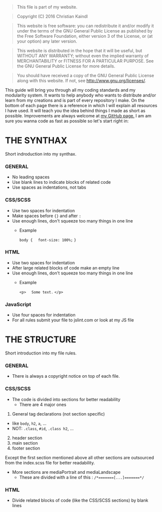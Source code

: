 
> This file is part of my website.

> Copyright (C) 2016  Christian Kaindl

> This website is free software: you can redistribute it and/or modify
it under the terms of the GNU General Public License as published by
the Free Software Foundation, either version 3 of the License, or
(at your option) any later version.

> This website is distributed in the hope that it will be useful,
but WITHOUT ANY WARRANTY; without even the implied warranty of
MERCHANTABILITY or FITNESS FOR A PARTICULAR PURPOSE.  See the
GNU General Public License for more details.

> You should have received a copy of the GNU General Public License
along with this website.  If not, see <http://www.gnu.org/licenses/>.



This guide will bring you through all my coding standards and my modularity system. It wants to help anybody who wants to distribute and/or learn from my creations and is part of every repository I make.
On the bottom of each page there is a reference in which I will explain all resources I have used. It will teach you the idea behind things I made as short as possible. Improvements are always welcome at [my GitHub page.](https://github.com/GrisuProjects/MyWebsite)
I am am sure you wanna code as fast as possible so let's start right in:

# THE SYNTHAX

Short indroduction into my synthax.

### GENERAL

* No leading spaces
* Use blank lines to indicate blocks of related code
* Use spaces as indentations, not tabs

### CSS/SCSS

* Use two spaces for indentation
* Make spaces before `{}` and after `:`
* Use enough lines, don't squeeze too many things in one line
  - Example

    `body {`
    `  font-size: 100%;`
    `}`



### HTML

* Use two spaces for indentation
* After large related blocks of code make an empty line
* Use enough lines, don't squeeze too many things in one line
  - Example

    `<p>`
    `  Some text.`
    `</p>`
    

### JavaScript

* Use four spaces for indentation
* For all rules submit your file to jslint.com or look at my JS file


# THE STRUCTURE

Short introduction into my file rules.

### GENERAL

* There is always a copyright notice on top of each file.

### CSS/SCSS

* The code is divided into sections for better readability
  - There are 4 major ones

1. General tag declarations (not section specific)
  - like `body`, `h2`, `a`, ...
  - NOT: `.class`, `#id`, `.class h2`, ...

2. header section
3. main section
4. footer section

  Except the first section mentioned above all other sections are outsourced from the index.scss file for better readability.

* More sections are mediaPortrait and mediaLandscape
  - These are divided with a line of this : `/*=======[...]=======*/`


### HTML

* Divide related blocks of code (like the CSS/SCSS sections) by blank lines
